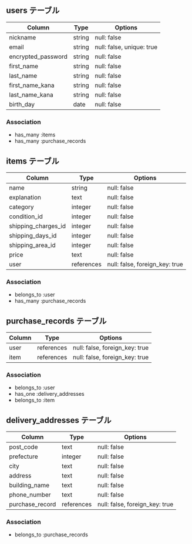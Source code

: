 ## users テーブル

| Column             | Type    | Options                   |
| ------------------ | ------- | ------------------------- |
| nickname           | string  | null: false               |
| email              | string  | null: false, unique: true |
| encrypted_password | string  | null: false               |
| first_name         | string  | null: false               |
| last_name          | string  | null: false               |
| first_name_kana    | string  | null: false               |
| last_name_kana     | string  | null: false               |
| birth_day          | date    | null: false               |


### Association
- has_many :items
- has_many :purchase_records



## items テーブル

| Column              | Type       | Options                        |
| ------------------- | ---------- | ------------------------------ |
| name                | string     | null: false                    |
| explanation         | text       | null: false                    |
| category            | integer    | null: false                    |
| condition_id        | integer    | null: false                    |
| shipping_charges_id | integer    | null: false                    |
| shipping_days_id    | integer    | null: false                    |
| shipping_area_id    | integer    | null: false                    |
| price               | text       | null: false                    |
| user                | references | null: false, foreign_key: true |

### Association
- belongs_to :user
- has_many   :purchase_records

## purchase_records テーブル

| Column             | Type       | Options                        |
| ------------------ | ---------- | ------------------------------ |
| user               | references | null: false, foreign_key: true |
| item               | references | null: false, foreign_key: true |


### Association
- belongs_to :user
- has_one :delivery_addresses
- belongs_to :item

## delivery_addresses テーブル

| Column             | Type       | Options                        |
| ------------------ | ---------- | ------------------------------ |
| post_code          | text       | null: false                    |
| prefecture         | integer    | null: false                    |
| city               | text       | null: false                    |
| address            | text       | null: false                    |
| building_name      | text       | null: false                    |
| phone_number       | text       | null: false                    | 
| purchase_record    | references | null: false, foreign_key: true |
### Association
- belongs_to    :purchase_records

